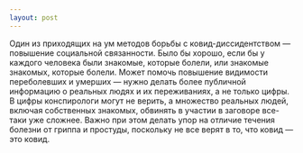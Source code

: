 ```yaml
---
layout: post
---
```


Один из приходящих на ум методов борьбы с ковид-диссидентством — повышение социальной связанности. Было бы хорошо, если бы у каждого человека были знакомые, которые болели, или знакомые знакомых, которые болели. Может помочь повышение видимости переболевших и умерших — нужно делать более публичной информацию о реальных людях и их переживаниях, а не только цифры. В цифры конспирологи могут не верить, а множество реальных людей, включая собственных знакомых, обвинять в участии в заговоре все-таки уже сложнее. Важно при этом делать упор на отличие течения болезни от гриппа и простуды, поскольку не все верят в то, что ковид — это ковид.
